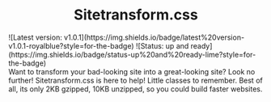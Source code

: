 <h1 align="center">Sitetransform.css</h1>
![Latest version: v1.0.1](https://img.shields.io/badge/latest%20version-v1.0.1-royalblue?style=for-the-badge)  ![Status: up and ready](https://img.shields.io/badge/status-up%20and%20ready-lime?style=for-the-badge)<br>
Want to transform your bad-looking site into a great-looking site? Look no further! Sitetransform.css is here to help! Little classes to remember. Best of all, its only 2KB gzipped, 10KB unzipped, so you could build faster websites.
